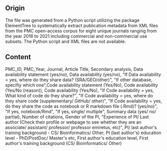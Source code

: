 ## Origin
The file was generated from a Python script utilizing the package ElementTree to systematically extract publication metadata from XML files from the PMC open-access corpus for eight unique journals ranging from the year 2016 to 2021 including commercial and non-commercial use subsets. The Python script and XML files are not available.
## Content
PMC_ID,
PMC_Year,
Journal,
Article Title,
Secondary analysis,
Data availability statement (yes/no),
Data availability (yes/no),
"If Data availability = yes, where do they share data? (SRA/GEO/other)",
"If other database, specifiy which one",Code availability statement (Yes/No),
Code availability (Yes/No (reason)),
Code availability (Yes/No),
"If Code availability = yes, What kind of code do they share?",
"If Code availability = yes, where do they share code (supplementary/ GitHub/ other)",
"If Code availability = yes, do they share the code as notebook or R markdown file (.Rmd)? (yes/no)",
"If yes, notebook/Rmd",
"If yes, single/ multiple",
Summary data (yes/ no/ partial),
Number of citations,
Gender of the PI,
"Experience of PI/ Last author (Check their profile or webpage to see whether they are an associate/ assistant/ professor/ professor emiretus, etc)",
PI/ last author's training background - CS/ Bioinformatics/ Other,
PI (last author's) education level - PhD/PostDoc/ Master's etc,
First author's education level,
First author's training background (CS/ Bioinformatics/ Other)
